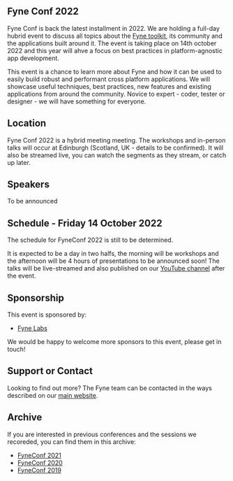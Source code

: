 ## Fyne Conf 2022

Fyne Conf is back the latest installment in 2022.
We are holding a full-day hubrid event to discuss all topics about the [Fyne toolkit](https://github.com/fyne-io/fyne), its community and the applications built around it.
The event is taking place on 14th october 2022 and this year will ahve a focus on best practices in platform-agnostic app development.

This event is a chance to learn more about Fyne and how it can be used to
easily build robust and performant cross platform applications.
We will showcase useful techniques, best practices, new features and existing applications from around the community.
Novice to expert - coder, tester or designer - we will have something for everyone.

## Location

Fyne Conf 2022 is a hybrid meeting meeting. The workshops and in-person talks will occur at Edinburgh (Scotland, UK - details to be confirmed). It will also be streamed live, you can watch the segments as they stream, or catch up later.

## Speakers

To be announced

## Schedule - Friday 14 October 2022

The schedule for FyneConf 2022 is still to be determined.

It is expected to be a day in two halfs, the morning will be workshops and the afternoon will be 4 hours of presentations to be announced soon! The talks will be live-streamed and also published on our [YouTube channel](https://www.youtube.com/c/fyne-io) after the event.

## Sponsorship

This event is sponsored by:

* [Fyne Labs](https://fynelabs.com)

We would be happy to welcome more sponsors to this event, please get in touch!

## Support or Contact

Looking to find out more? The Fyne team can be contacted
in the ways described on our [main website](https://fyne.io/#contact).


## Archive

If you are interested in previous conferences and the sessions we recoreded, you can find them in this archive:

* [FyneConf 2021](/archive/2021)
* [FyneConf 2020](/archive/2020)
* [FyneConf 2019](/archive/2019)

